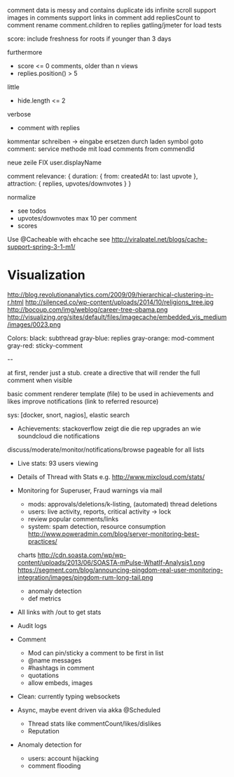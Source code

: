 comment data is messy and contains duplicate ids
infinite scroll
support images in comments
support links in comment
add repliesCount to comment
rename comment.children to replies
gatling/jmeter for load tests

score: include freshness for roots if younger than 3 days

furthermore
- score <= 0 comments, older than n views
- replies.position() > 5

little
- hide.length <= 2

verbose
- comment with replies

kommentar schreiben -> eingabe ersetzen durch laden symbol
goto comment: service methode mit load comments from commendId

neue zeile
FIX user.displayName

comment relevance: {
    duration: {
        from: createdAt
        to: last upvote
    },
    attraction: {
        replies,
        upvotes/downvotes
    }
}

normalize
- see todos
- upvotes/downvotes max 10 per comment
- scores


Use @Cacheable with ehcache see http://viralpatel.net/blogs/cache-support-spring-3-1-m1/


Visualization
=============

http://blog.revolutionanalytics.com/2009/09/hierarchical-clustering-in-r.html
http://silenced.co/wp-content/uploads/2014/10/religions_tree.jpg
http://bocoup.com/img/weblog/career-tree-obama.png
http://visualizing.org/sites/default/files/imagecache/embedded_vis_medium/images/0023.png

Colors:
    black: subthread
    gray-blue: replies
    gray-orange: mod-comment
    gray-red: sticky-comment


--

at first, render just a stub. create a directive that will render the full comment when visible 

basic comment renderer template (file) to be used in achievements and likes
improve notifications (link to referred resource)

sys: [docker, snort, nagios], elastic search
- Achievements: stackoverflow zeigt die die rep upgrades an wie soundcloud die notifications 

discuss/moderate/monitor/notifications/browse
pageable for all lists

- Live stats: 93 users viewing
- Details of Thread with Stats e.g. http://www.mixcloud.com/stats/
- Monitoring for Superuser, Fraud warnings via mail
    - mods: approvals/deletions/k-listing, (automated) thread deletions
    - users: live activity, reports, critical activity -> lock
    - review popular comments/links
    - system: spam detection, resource consumption
    http://www.poweradmin.com/blog/server-monitoring-best-practices/

    charts
    http://cdn.soasta.com/wp/wp-content/uploads/2013/06/SOASTA-mPulse-WhatIf-Analysis1.png
    https://segment.com/blog/announcing-pingdom-real-user-monitoring-integration/images/pingdom-rum-long-tail.png

    - anomaly detection
    - def metrics
- All links with <domain>/out to get stats

- Audit logs
- Comment
    - Mod can pin/sticky a comment to be first in list
    - @name messages
    - #hashtags in comment
    - quotations
    - allow embeds, images
- Clean: currently typing websockets
- Async, maybe event driven via akka
    @Scheduled
    - Thread stats like commentCount/likes/dislikes
    - Reputation
- Anomaly detection for
    - users: account hijacking
    - comment flooding
